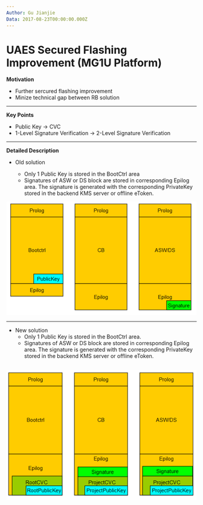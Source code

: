 ```yaml
---
Author: Gu Jianjie
Data: 2017-08-23T00:00:00.000Z
---
```


# UAES Secured Flashing Improvement \(MG1U Platform\)

**Motivation**

* Further sercured flashing improvement 
* Minize technical gap between RB solution
---
**Key Points**

* Public Key -&gt; CVC
* 1-Level Signature Verification -&gt; 2-Level Signature Verification
---
**Detailed Description**

* Old solution

  * Only 1 Public Key is stored in the BootCtrl area
  * Signatures of ASW or DS block are stored in corresponding Epilog area. The signature is generated with the corresponding PrivateKey stored in the backend KMS server or offline eToken.


![](/assets/old_static.png)

---
* New solution
  * Only 1 Public Key is stored in the BootCtrl area.
  * Signatures of ASW or DS block are stored in corresponding Epilog area. The signature is generated with the corresponding PrivateKey stored in the backend KMS server or offline eToken.

![](/assets/new_static.png)
---

